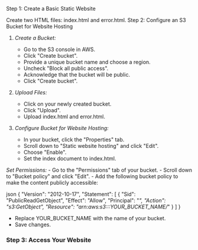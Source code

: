 Step 1: Create a Basic Static Website

Create two HTML files: index.html and error.html.
Step 2: Configure an S3 Bucket for Website Hosting

1. *Create a Bucket:*
    - Go to the S3 console in AWS.
    - Click "Create bucket".
    - Provide a unique bucket name and choose a region.
    - Uncheck "Block all public access".
    - Acknowledge that the bucket will be public.
    - Click "Create bucket".

2. *Upload Files:*
    - Click on your newly created bucket.
    - Click "Upload".
    - Upload index.html and error.html.

3. *Configure Bucket for Website Hosting:*
    - In your bucket, click the "Properties" tab.
    - Scroll down to "Static website hosting" and click "Edit".
    - Choose "Enable".
    - Set the index document to index.html.

*Set Permissions:*
    - Go to the "Permissions" tab of your bucket.
    - Scroll down to "Bucket policy" and click "Edit".
    - Add the following bucket policy to make the content publicly accessible:

json
{
    "Version": "2012-10-17",
    "Statement": [
       {
            "Sid": "PublicReadGetObject",
            "Effect": "Allow",
            "Principal": "*",
            "Action": "s3:GetObject",
            "Resource": "arn:aws:s3:::YOUR_BUCKET_NAME/*"
        }
    ]
}

   - Replace YOUR_BUCKET_NAME with the name of your bucket.
   - Save changes.

### Step 3: Access Your Website


